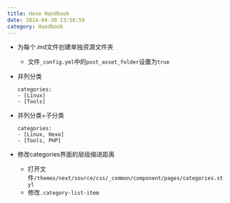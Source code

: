 ```yaml
---
title: Hexo Handbook
date: 2024-04-30 13:58:59
category: Handbook
---
```


- 为每个.md文件创建单独资源文件夹
    
    - 文件`_config.yml`中的`post_asset_folder`设置为`true`
- 并列分类
    ```
    categories:
    - [Linux]
    - [Tools]
    ```
- 并列分类+子分类
    ```
    categories:
    - [Linux, Hexo]
    - [Tools, PHP]
    ```
- 修改categories界面的层级缩进距离
    - 打开文件`/themes/next/source/css/_common/component/pages/categories.styl`
    - 修改`.category-list-item`
